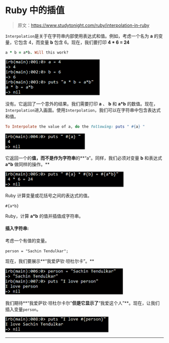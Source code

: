 # Ruby 中的插值

> 原文：<https://www.studytonight.com/ruby/interpolation-in-ruby>

`Interpolation`是关于在字符串内部使用表达式和值。例如，考虑一个名为 **a** 的变量，它包含 4，而变量 **b** 包含 6。现在，我们要打印 **4 * 6 = 24**

```rb
a * b = a*b. Will this work?
```

![Interpolation example in Ruby](img/e749d52026fe5c3f1927f6d399e9da1c.png)

没有。它返回了一个意外的结果。我们需要打印 **a** 、 **b** 和 **a*b** 的数值。现在，`Interpolation`进入画面。使用`Interpolation`，我们可以在字符串中包含表达式和值。

```rb
To Interpolate the value of a, do the following: puts " #{a} "
```

![Interpolation example in Ruby](img/1b503c64c8b0254e9de7820e308e0793.png)

它返回一个的**值，而不是作为字符串**的**“a”。同样，我们必须对变量 **b** 和表达式 **a*b** 做同样的操作。**

![Interpolation example in Ruby](img/4c7ca54ccc4e64480c9b7877f24781ea.png)

Ruby 计算变量或花括号之间的表达式的值。

`#{a*b}`

Ruby，计算 **a*b** 的值并插值成字符串。

#### 插入字符串:

考虑一个有值的变量。

`person = "Sachin Tendulkar";`

现在，我们要展示**“我爱萨钦·坦杜尔卡”。**

![Interpolation example on Strings in Ruby](img/410325b0177b67b9021d05e0bd726a66.png)

我们期待**“我爱萨钦·坦杜尔卡尔”**但是它显示了**“我爱这个人”**。现在，让我们插入变量`person`。

![Interpolation example on Strings in Ruby](img/9cdd799625c49f49548497122caaa8ca.png)

* * *